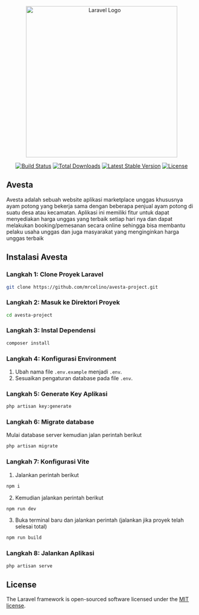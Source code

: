 <p align="center"><a href="https://laravel.com" target="_blank"><img src="https://i.ibb.co.com/520S5J9/avesta.png" width="400" alt="Laravel Logo"></a></p>

<p align="center">
<a href="https://github.com/laravel/framework/actions"><img src="https://github.com/laravel/framework/workflows/tests/badge.svg" alt="Build Status"></a>
<a href="https://packagist.org/packages/laravel/framework"><img src="https://img.shields.io/packagist/dt/laravel/framework" alt="Total Downloads"></a>
<a href="https://packagist.org/packages/laravel/framework"><img src="https://img.shields.io/packagist/v/laravel/framework" alt="Latest Stable Version"></a>
<a href="https://packagist.org/packages/laravel/framework"><img src="https://img.shields.io/packagist/l/laravel/framework" alt="License"></a>
</p>

## Avesta

Avesta adalah sebuah website aplikasi marketplace unggas khususnya ayam potong yang bekerja sama dengan beberapa penjual ayam potong di suatu desa atau kecamatan. Aplikasi ini memiliki fitur untuk dapat menyediakan harga unggas yang terbaik setiap hari nya dan dapat melakukan booking/pemesanan secara online sehingga bisa membantu pelaku usaha unggas dan juga masyarakat yang menginginkan harga unggas terbaik

## Instalasi Avesta

### Langkah 1: Clone Proyek Laravel
```bash
git clone https://github.com/mrcelino/avesta-project.git
```

### Langkah 2: Masuk ke Direktori Proyek
```bash
cd avesta-project
```

### Langkah 3: Instal Dependensi
```bash
composer install
```

### Langkah 4: Konfigurasi Environment
1. Ubah nama file `.env.example` menjadi `.env`.
2. Sesuaikan pengaturan database pada file `.env`.

### Langkah 5: Generate Key Aplikasi
```bash
php artisan key:generate
```

### Langkah 6: Migrate database
Mulai database server kemudian jalan perintah berikut 
```bash
php artisan migrate
```

### Langkah 7: Konfigurasi Vite
1. Jalankan perintah berikut 
```bash
npm i 
```
2. Kemudian jalankan perintah berikut
```bash
npm run dev
```
3. Buka terminal baru dan jalankan perintah (jalankan jika proyek telah selesai total)
```bash
npm run build
```

### Langkah 8: Jalankan Aplikasi
```bash
php artisan serve
```

## License

The Laravel framework is open-sourced software licensed under the [MIT license](https://opensource.org/licenses/MIT).
